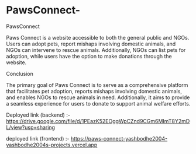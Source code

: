 # PawsConnect-
PawsConnect

Paws Connect is a website accessible to both the general public and NGOs. Users can adopt pets, report mishaps involving domestic animals, and NGOs can intervene to rescue animals. Additionally, NGOs can list pets for adoption, while users have the option to make donations through the website.

Conclusion 

The primary goal of Paws Connect is to serve as a comprehensive platform that facilitates pet adoption, reports mishaps involving domestic animals, and enables NGOs to rescue animals in need. Additionally, it aims to provide a seamless experience for users to donate to support animal welfare efforts.

Deployed link (backend) :- https://drive.google.com/file/d/1PEazK52EOggWpCZnd9CGm6MImT8Y2mDL/view?usp=sharing

deployed link (frontend) :- https://paws-connect-yashbodhe2004-yashbodhe2004s-projects.vercel.app
